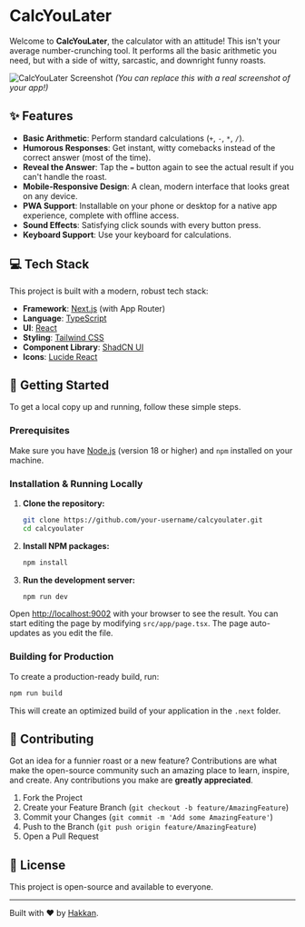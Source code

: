 # CalcYouLater

Welcome to **CalcYouLater**, the calculator with an attitude! This isn't your average number-crunching tool. It performs all the basic arithmetic you need, but with a side of witty, sarcastic, and downright funny roasts.

![CalcYouLater Screenshot](https://i.imgur.com/your-screenshot.png) 
*(You can replace this with a real screenshot of your app!)*

## ✨ Features

- **Basic Arithmetic**: Perform standard calculations (`+`, `-`, `*`, `/`).
- **Humorous Responses**: Get instant, witty comebacks instead of the correct answer (most of the time).
- **Reveal the Answer**: Tap the `=` button again to see the actual result if you can't handle the roast.
- **Mobile-Responsive Design**: A clean, modern interface that looks great on any device.
- **PWA Support**: Installable on your phone or desktop for a native app experience, complete with offline access.
- **Sound Effects**: Satisfying click sounds with every button press.
- **Keyboard Support**: Use your keyboard for calculations.

## 💻 Tech Stack

This project is built with a modern, robust tech stack:

- **Framework**: [Next.js](https://nextjs.org/) (with App Router)
- **Language**: [TypeScript](https://www.typescriptlang.org/)
- **UI**: [React](https://reactjs.org/)
- **Styling**: [Tailwind CSS](https://tailwindcss.com/)
- **Component Library**: [ShadCN UI](https://ui.shadcn.com/)
- **Icons**: [Lucide React](https://lucide.dev/guide/packages/lucide-react)

## 🚀 Getting Started

To get a local copy up and running, follow these simple steps.

### Prerequisites

Make sure you have [Node.js](https://nodejs.org/) (version 18 or higher) and `npm` installed on your machine.

### Installation & Running Locally

1.  **Clone the repository:**
    ```sh
    git clone https://github.com/your-username/calcyoulater.git
    cd calcyoulater
    ```

2.  **Install NPM packages:**
    ```sh
    npm install
    ```

3.  **Run the development server:**
    ```sh
    npm run dev
    ```

Open [http://localhost:9002](http://localhost:9002) with your browser to see the result. You can start editing the page by modifying `src/app/page.tsx`. The page auto-updates as you edit the file.

### Building for Production

To create a production-ready build, run:
```sh
npm run build
```
This will create an optimized build of your application in the `.next` folder.

## 🤝 Contributing

Got an idea for a funnier roast or a new feature? Contributions are what make the open-source community such an amazing place to learn, inspire, and create. Any contributions you make are **greatly appreciated**.

1.  Fork the Project
2.  Create your Feature Branch (`git checkout -b feature/AmazingFeature`)
3.  Commit your Changes (`git commit -m 'Add some AmazingFeature'`)
4.  Push to the Branch (`git push origin feature/AmazingFeature`)
5.  Open a Pull Request

## 📄 License

This project is open-source and available to everyone.

---

Built with ❤️ by [Hakkan](https://hakkan.is-a.dev/).